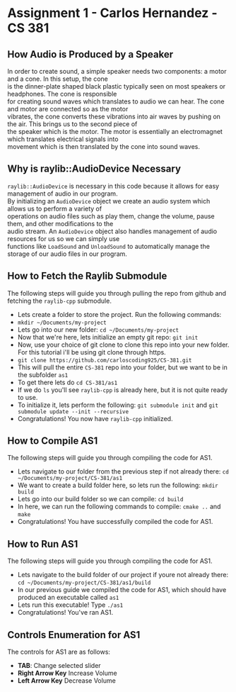 # Assignment 1 - Carlos Hernandez - CS 381

## How Audio is Produced by a Speaker
In order to create sound, a simple speaker needs two components: a motor and a cone. In this setup, the cone <br />
is the dinner-plate shaped black plastic typically seen on most speakers or headphones. The cone is responsible <br />
for creating sound waves which translates to audio we can hear. The cone and motor are connected so as the motor <br /> 
vibrates, the cone converts these vibrations into air waves by pushing on the air. This brings us to the second piece of <br />
the speaker which is the motor. The motor is essentially an electromagnet which translates electrical signals into <br />
movement which is then translated by the cone into sound waves.

## Why is raylib::AudioDevice Necessary
`raylib::AudioDevice` is necessary in this code because it allows for easy management of audio in our program. <br />
By initializing an `AudioDevice` object we create an audio system which allows us to perform a variety of <br />
operations on audio files such as play them, change the volume, pause them, and other modifications to the <br />
audio stream. An `AudioDevice` object also handles management of audio resources for us so we can simply use <br />
functions like `LoadSound` and `UnloadSound` to automatically manage the storage of our audio files in our program. <br />

## How to Fetch the Raylib Submodule
The following steps will guide you through pulling the repo from github and fetching the `raylib-cpp` submodule. <br />
- Lets create a folder to store the project. Run the following commands:
- `mkdir ~/Documents/my-project`
- Lets go into our new folder: `cd ~/Documents/my-project`
- Now that we're here, lets initialize an empty git repo: `git init`
- Now, use your choice of git clone to clone this repo into your new folder. For this tutorial i'll be using git clone through https.
- `git clone https://github.com/carloscoding925/CS-381.git`
- This will pull the entire `CS-381` repo into your folder, but we want to be in the subfolder `as1`
- To get there lets do `cd CS-381/as1`
- If we do `ls` you'll see `raylib-cpp` is already here, but it is not quite ready to use.
- To initialize it, lets perform the following: `git submodule init` and `git submodule update --init --recursive`
- Congratulations! You now have `raylib-cpp` initialized. 

## How to Compile AS1
The following steps will guide you through compiling the code for AS1. <br />
- Lets navigate to our folder from the previous step if not already there: `cd ~/Documents/my-project/CS-381/as1`
- We want to create a build folder here, so lets run the following: `mkdir build`
- Lets go into our build folder so we can compile: `cd build`
- In here, we can run the following commands to compile: `cmake ..` and `make`
- Congratulations! You have successfully compiled the code for AS1.

## How to Run AS1
The following steps will guide you through compiling the code for AS1. <br />
- Lets navigate to the build folder of our project if youre not already there: `cd ~/Documents/my-project/CS-381/as1/build`
- In our previous guide we compiled the code for AS1, which should have produced an executable called `as1`
- Lets run this executable! Type `./as1`
- Congratulations! You've ran AS1.

## Controls Enumeration for AS1
The controls for AS1 are as follows: <br />
- **TAB**: Change selected slider
- **Right Arrow Key** Increase Volume
- **Left Arrow Key** Decrease Volume
